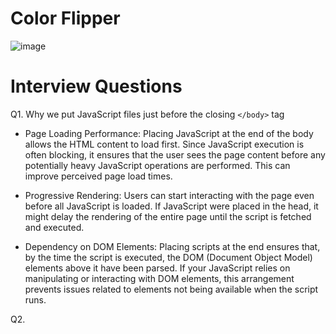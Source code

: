 # Color Flipper

![image](https://github.com/shahbazalamjobs/01-Javascript-Beginners-Project/assets/125631878/e33684a8-2d7b-4d1f-8308-bcdfa5bcd0ce)


# Interview Questions


Q1. Why we put JavaScript files just before the closing `</body>` tag

- Page Loading Performance: Placing JavaScript at the end of the body allows the HTML content to load first. Since JavaScript execution is often blocking, it ensures that the user sees the page content before any potentially heavy JavaScript operations are performed. This can improve perceived page load times.

- Progressive Rendering: Users can start interacting with the page even before all JavaScript is loaded. If JavaScript were placed in the head, it might delay the rendering of the entire page until the script is fetched and executed.

- Dependency on DOM Elements: Placing scripts at the end ensures that, by the time the script is executed, the DOM (Document Object Model) elements above it have been parsed. If your JavaScript relies on manipulating or interacting with DOM elements, this arrangement prevents issues related to elements not being available when the script runs.

Q2. 

